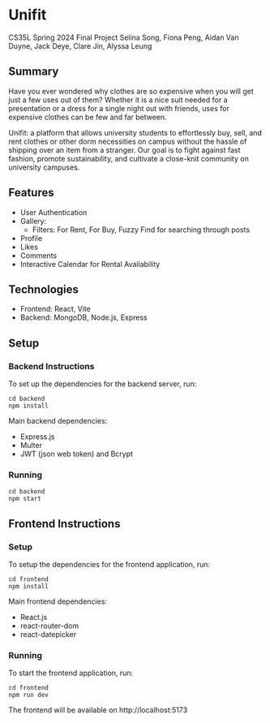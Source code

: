 # Unifit
CS35L Spring 2024 Final Project
Selina Song, Fiona Peng, Aidan Van Duyne, Jack Deye, Clare Jin, Alyssa Leung

## Summary
Have you ever wondered why clothes are so expensive when you will get just a few uses out of them? Whether it is a nice suit needed for a presentation or a dress for a single night out with friends, uses for expensive clothes can be few and far between. 

Unifit: a platform that allows university students to effortlessly buy, sell, and rent clothes or other dorm necessities on campus without the hassle of shipping over an item from a stranger. Our goal is to fight against fast fashion, promote sustainability, and cultivate a close-knit community on university campuses. 
## Features
- User Authentication
- Gallery:
  - Filters: For Rent, For Buy, Fuzzy Find for searching through posts
- Profile
- Likes
- Comments
- Interactive Calendar for Rental Availability

## Technologies
- Frontend: React, Vite
- Backend: MongoDB, Node.js, Express

## Setup
### Backend Instructions
To set up the dependencies for the backend server, run:
```
cd backend
npm install
```
Main backend dependencies:
- Express.js
- Multer
- JWT (json web token) and Bcrypt
### Running
```
cd backend
npm start
```
## Frontend Instructions
### Setup
To setup the dependencies for the frontend application, run:
```
cd frontend
npm install
```
Main frontend dependencies:
- React.js
- react-router-dom
- react-datepicker
### Running
To start the frontend application, run:
```
cd frontend
npm run dev
```
The frontend will be available on http://localhost:5173
